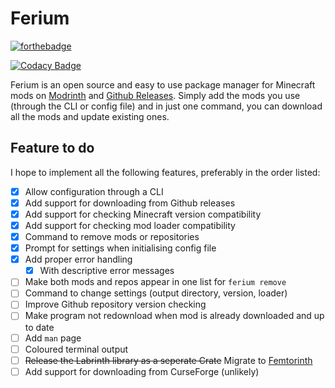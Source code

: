 # Ferium

[![forthebadge](https://forthebadge.com/images/badges/made-with-rust.svg)](https://forthebadge.com)

[![Codacy Badge](https://app.codacy.com/project/badge/Grade/619f2b345aed48e5aba8cc0e22c503e7)](https://www.codacy.com/gh/theRookieCoder/ferium/dashboard?utm_source=github.com&amp;utm_medium=referral&amp;utm_content=theRookieCoder/ferium&amp;utm_campaign=Badge_Grade)

Ferium is an open source and easy to use package manager for Minecraft mods on [Modrinth](https://modrinth.com) and [Github Releases](https://github.com/releases). Simply add the mods you use (through the CLI or config file) and in just one command, you can download all the mods and update existing ones.

## Feature to do

I hope to implement all the following features, preferably in the order listed:

- [x] Allow configuration through a CLI
- [x] Add support for downloading from Github releases
- [x] Add support for checking Minecraft version compatibility
- [x] Add support for checking mod loader compatibility
- [x] Command to remove mods or repositories
- [x] Prompt for settings when initialising config file
- [x] Add proper error handling
  - [x] With descriptive error messages
- [ ] Make both mods and repos appear in one list for `ferium remove`
- [ ] Command to change settings (output directory, version, loader)
- [ ] Improve Github repository version checking
- [ ] Make program not redownload when mod is already downloaded and up to date
- [ ] Add `man` page
- [ ] Coloured terminal output
- [ ] ~~Release the Labrinth library as a seperate Crate~~ Migrate to [Femtorinth](https://github.com/phnixir/femtorinth/)
- [ ] Add support for downloading from CurseForge (unlikely)

